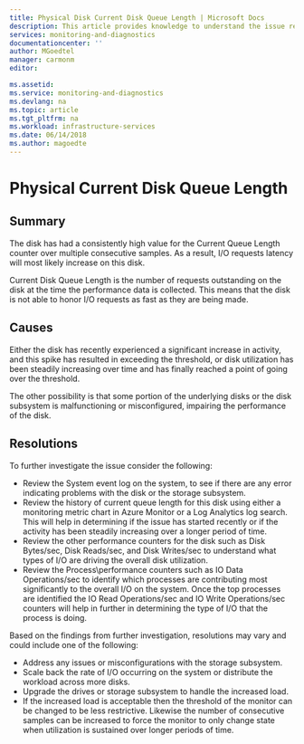 ```yaml
---
title: Physical Disk Current Disk Queue Length | Microsoft Docs
description: This article provides knowledge to understand the issue reported, what are the possible causes, and how to resolve the health issue identified by Azure Monitor VM Health.
services: monitoring-and-diagnostics
documentationcenter: ''
author: MGoedtel
manager: carmonm
editor: 

ms.assetid: 
ms.service: monitoring-and-diagnostics
ms.devlang: na
ms.topic: article
ms.tgt_pltfrm: na
ms.workload: infrastructure-services
ms.date: 06/14/2018
ms.author: magoedte
---
```


# Physical Current Disk Queue Length

## Summary

The disk has had a consistently high value for the Current Queue Length counter over multiple consecutive samples.  As a result, I/O requests latency will most likely increase on this disk.

Current Disk Queue Length is the number of requests outstanding on the disk at the time the performance data is collected.  This means that the disk is not able to honor I/O requests as fast as they are being made.

## Causes

Either the disk has recently experienced a significant increase in activity, and this spike has resulted in exceeding the threshold, or disk utilization has been steadily increasing over time and has finally reached a point of going over the threshold.

The other possibility is that some portion of the underlying disks or the disk subsystem is malfunctioning or misconfigured, impairing the performance of the disk.

## Resolutions

To further investigate the issue consider the following:

- Review the System event log on the system, to see if there are any error indicating problems with the disk or the storage subsystem.
- Review the history of current queue length for this disk using either a monitoring metric chart in Azure Monitor or a Log Analytics log search.  This will help in determining if the issue has started recently or if the activity has been steadily increasing over a longer period of time.
- Review the other performance counters for the disk such as Disk Bytes/sec, Disk Reads/sec, and Disk Writes/sec to understand what types of I/O are driving the overall disk utilization.
- Review the Process\performance counters such as IO Data Operations/sec to identify which processes are contributing most significantly to the overall I/O on the system.  Once the top processes are identified the IO Read Operations/sec and IO Write Operations/sec counters will help in further in determining the type of I/O that the process is doing.

Based on the findings from further investigation, resolutions may vary and could include one of the following:

- Address any issues or misconfigurations with the storage subsystem.
- Scale back the rate of I/O occurring on the system or distribute the workload across more disks.
- Upgrade the drives or storage subsystem to handle the increased load.
- If the increased load is acceptable then the threshold of the monitor can be changed to be less restrictive.  Likewise the number of consecutive samples can be increased to force the monitor to only change state when utilization is sustained over longer periods of time.